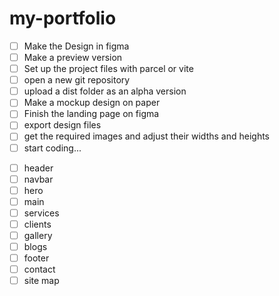 # my-portfolio
- [ ] Make the Design in figma
- [ ] Make a preview version
- [ ] Set up the project files with parcel or vite
- [ ] open a new git repository
- [ ] upload a dist folder as an alpha version
- [ ] Make a mockup design on paper
- [ ] Finish the landing page on figma
- [ ] export design files
- [ ] get the required images and adjust their widths and heights
- [ ] start coding...
* [ ] header
* [ ] navbar
* [ ] hero
* [ ] main
* [ ] services
* [ ] clients
* [ ] gallery
* [ ] blogs
* [ ] footer
* [ ] contact
* [ ] site map
